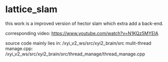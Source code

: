 # lattice_slam
this work is a improved version of hector slam which extra add a back-end.

corresponding video: 		https://www.youtube.com/watch?v=N1KQz5MYElA

source code mainly lies in: 	/xyi_v2_ws/src/xyi2_brain/src
mulit-thread manage.cpp:        /xyi_v2_ws/src/xyi2_brain/src/thread_manage/thread_manage.cpp

